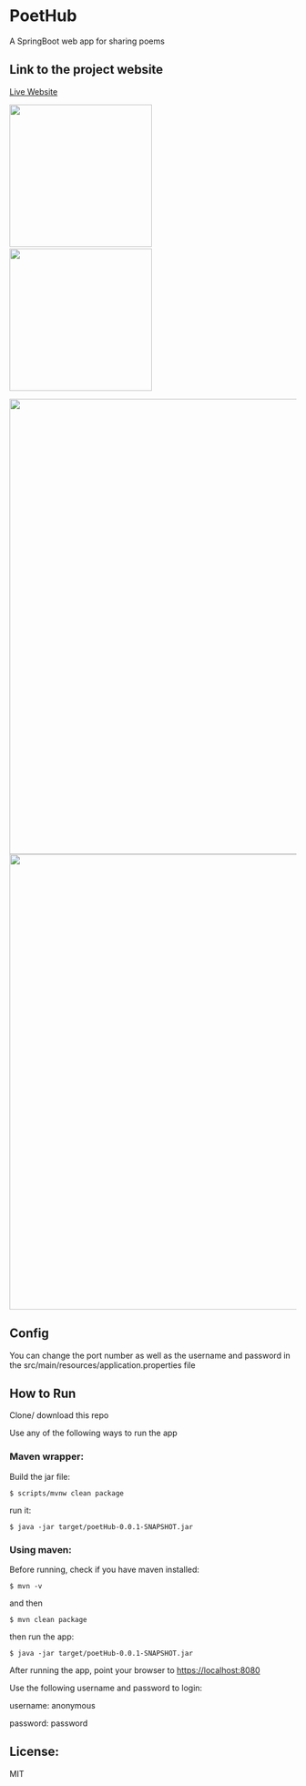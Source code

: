 # PoetHub
A SpringBoot web app for sharing poems

## Link to the project website
[Live Website](https://poethub.herokuapp.com)


<img src ="https://user-images.githubusercontent.com/36819928/44752163-3ac62980-aae8-11e8-9456-d8bb1db55ec8.png" width="250">&nbsp;&nbsp;&nbsp;&nbsp;&nbsp;&nbsp;&nbsp;&nbsp;&nbsp;&nbsp;&nbsp;&nbsp;&nbsp;&nbsp;&nbsp;&nbsp;&nbsp;&nbsp;&nbsp;&nbsp;&nbsp;&nbsp;&nbsp;&nbsp;&nbsp;&nbsp;&nbsp;&nbsp;&nbsp;&nbsp;&nbsp;&nbsp;&nbsp;&nbsp;&nbsp;&nbsp;&nbsp;&nbsp;&nbsp;&nbsp;&nbsp;&nbsp;&nbsp;&nbsp;&nbsp;&nbsp;&nbsp;&nbsp;&nbsp;&nbsp;&nbsp;&nbsp;&nbsp;
<img  src="https://user-images.githubusercontent.com/36819928/44752519-3c442180-aae9-11e8-9cef-d2810c961f4c.png" width="250">

<img  src="https://user-images.githubusercontent.com/36819928/44752402-e0799880-aae8-11e8-9971-9a071b91a4ab.png" width="800">

<img src = "https://user-images.githubusercontent.com/36819928/44752785-166b4c80-aaea-11e8-8143-5ca81a8b816e.png" width="800">

## Config
You can change the port number as well as the username and password
in the src/main/resources/application.properties file

## How to Run
Clone/ download this repo

Use any of the following ways to run the app

### Maven wrapper:
Build the jar file:
```
$ scripts/mvnw clean package
```
run it:
```
$ java -jar target/poetHub-0.0.1-SNAPSHOT.jar
```
 
### Using maven:
Before running, check if you have maven installed:
```
$ mvn -v
```
and then
```
$ mvn clean package
```
then run the app:
```
$ java -jar target/poetHub-0.0.1-SNAPSHOT.jar
```

After running the app, point your browser to [https://localhost:8080](https://localhost:8080)

Use the following username and password to login:&nbsp;

username: anonymous

password: password

## License:
MIT
